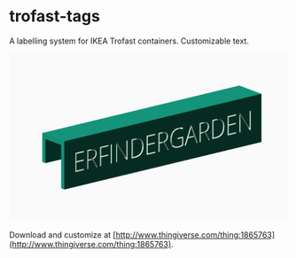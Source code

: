 # trofast-tags

A labelling system for IKEA Trofast containers. Customizable text.

![screen shot](screenshot.png)

Download and customize at [http://www.thingiverse.com/thing:1865763](http://www.thingiverse.com/thing:1865763).